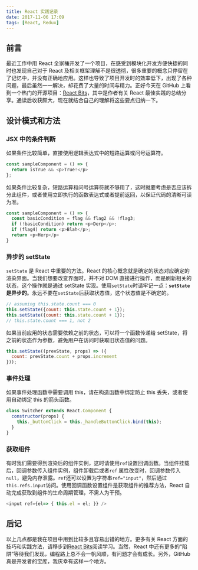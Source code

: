 ```yaml
---
title: React 实践记录
date: 2017-11-06 17:09
tags: [React, Redux]
---
```

## 前言
最近工作中用 React 全家桶开发了一个项目，在感受到模块化开发方便快捷的同时也发现自己对于 React 及相关框架理解不是很透彻，很多重要的概念只停留在了记忆中，并没有正确地应用。这样也导致了项目开发时的效率低下，出现了各种问题，最后虽然一一解决，却花费了大量的时间与精力。正好今天在 GitHub 上看到一个热门的开源项目：[React Bits](https://github.com/vasanthk/react-bits)，其中是作者有关 React 最佳实践的总结分享。通读后收获颇大，现在就结合自己的理解将这些要点归纳一下。

## 设计模式和方法
### JSX 中的条件判断
如果条件比较简单，直接使用逻辑表达式中的短路运算或问号运算符。
```JavaScript
const sampleComponent = () => {
  return isTrue && <p>True!</p>
};
```
如果条件比较复杂，短路运算和问号运算符就不够用了，这时就要考虑是否应该拆分此组件，或者使用立即执行的函数表达式或者提前返回，以保证代码的清晰可读为准。
```js
const sampleComponent = () => {
  const basicCondition = flag && flag2 && !flag3;
  if (!basicCondition) return <p>Derp</p>;
  if (flag4) return <p>Blah</p>;
  return <p>Herp</p>
}
```
### 异步的 setState
`setState` 是 React 中重要的方法。React 的核心概念就是确定的状态对应确定的渲染界面。当我们想要改变界面时，并不对 DOM 直接进行操作，而是刷新相关的状态，这个操作就是通过 setState 实现。使用`setState`时请牢记一点：**`setState` 是异步的**。永远不要在`setState`后获取状态值，这个状态值是不确定的。
```JavaScript
// assuming this.state.count === 0
this.setState({count: this.state.count + 1});
this.setState({count: this.state.count + 1});
// this.state.count === 1, not 2
```
如果当前应用的状态需要依赖之前的状态，可以将一个函数传递给 setState，将之前的状态作为参数，避免用户在访问时获取旧状态值的问题。
```JavaScript
this.setState((prevState, props) => ({
  count: prevState.count + props.increment
}));
```
### 事件处理
如果事件处理函数中需要调用 this，请在构造函数中绑定防止 this 丢失，或者使用自动绑定 this 的箭头函数。
```JavaScript
class Switcher extends React.Component {
  constructor(props) {
    this._buttonClick = this._handleButtonClick.bind(this);
  }
}
```
### 获取组件
有时我们需要得到渲染后的组件实例，这时请使用`ref`设置回调函数。当组件挂载后，回调参数传入组件实例，组件卸载后或者`ref` 属性改变时，回调参数传入`null`，避免内存泄露。`ref`还可以设置为字符串`ref="input"`，然后通过`this.refs.input`访问。使用回调函数设置组件是获取组件的推荐方法，React 自动完成获取到组件的生命周期管理，不需人为干预。
```JavaScript
<input ref={el=> { this.el = el; }} />
```
## 后记
以上几点都是我在项目中用到比较多且容易出错的地方。更多有关 React 方面的技巧和实践方法，请移步到[React Bits](https://github.com/vasanthk/react-bits)阅读学习。当然，React 中还有更多的“陷阱”等待我们发现，编程路上总不会一帆风顺，有问题才会有成长。另外，GitHub 真是开发者的宝库，我庆幸有这样一个地方。
